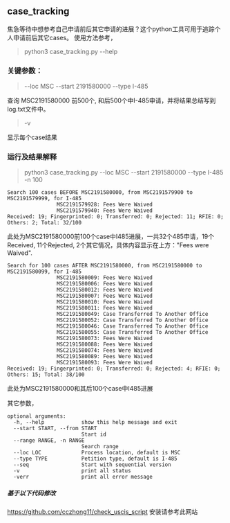 ## case_tracking
焦急等待中想参考自己申请前后其它申请的进展？这个python工具可用于追踪个人申请前后其它cases。
使用方法参考，
> python3 case_tracking.py --help

### 关键参数：
> --loc MSC --start 2191580000 --type I-485

查询 MSC2191580000 前500个, 和后500个中I-485申请，并将结果总结写到log.txt文件中。

> -v

显示每个case结果

### 运行及结果解释
> python3 case_tracking.py --loc MSC --start 2191580000 --type I-485 -n 100
```
Search 100 cases BEFORE MSC2191580000, from MSC2191579900 to MSC2191579999, for I-485
                MSC2191579928: Fees Were Waived
                MSC2191579940: Fees Were Waived
Received: 19; Fingerprinted: 0; Transferred: 0; Rejected: 11; RFIE: 0; Others: 2; Total: 32/100
```
此处为MSC2191580000前100个case中I485进展，一共32个485申请，19个Received, 11个Rejected, 2个其它情况，具体内容显示在上方："Fees were Waived".
```
Search for 100 cases AFTER MSC2191580000, from MSC2191580000 to MSC2191580099, for I-485
                MSC2191580009: Fees Were Waived
                MSC2191580006: Fees Were Waived
                MSC2191580012: Fees Were Waived
                MSC2191580007: Fees Were Waived
                MSC2191580010: Fees Were Waived
                MSC2191580011: Fees Were Waived
                MSC2191580049: Case Transferred To Another Office
                MSC2191580052: Case Transferred To Another Office
                MSC2191580046: Case Transferred To Another Office
                MSC2191580055: Case Transferred To Another Office
                MSC2191580073: Fees Were Waived
                MSC2191580088: Fees Were Waived
                MSC2191580074: Fees Were Waived
                MSC2191580089: Fees Were Waived
                MSC2191580093: Fees Were Waived
Received: 19; Fingerprinted: 0; Transferred: 0; Rejected: 4; RFIE: 0; Others: 15; Total: 38/100
```
此处为MSC2191580000和其后100个case中I485进展

其它参数，
```
optional arguments:
  -h, --help            show this help message and exit
  --start START, --from START
                        Start id
  --range RANGE, -n RANGE
                        Search range
  --loc LOC             Process location, default is MSC
  --type TYPE           Petition type, default is I-485
  --seq                 Start with sequential version
  -v                    print all status
  -verr                 print all error message
```
##### 基于以下代码修改
https://github.com/cczhong11/check_uscis_script
安装请参考此网站
